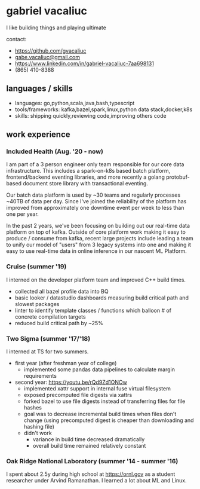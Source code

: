 # gabriel vacaliuc

I like building things and playing ultimate

contact:  
* https://github.com/gvacaliuc
* gabe.vacaliuc@gmail.com
* https://www.linkedin.com/in/gabriel-vacaliuc-7aa698131
* (865) 410-8388

## languages / skills

* languages: go,python,scala,java,bash,typescript
* tools/frameworks: kafka,bazel,spark,linux,python data stack,docker,k8s
* skills: shipping quickly,reviewing code,improving others code

## work experience

### Included Health (Aug. '20 - now)

I am part of a 3 person engineer only team responsible for our core data
infrastructure.  This includes a spark-on-k8s based batch platform,
frontend/backend eventing libraries, and more recently a golang protobuf-based
document store library with transactional eventing.

Our batch data platform is used by ~30 teams and regularly processes ~40TB of
data per day.  Since I've joined the reliability of the platform has improved
from approximately one downtime event per week to less than one per year.

In the past 2 years, we've been focusing on building out our real-time data
platform on top of kafka.  Outside of core platform work making it easy to
produce / consume from kafka, recent large projects include leading a team to
unify our model of "users" from 3 legacy systems into one and making it easy to
use real-time data in online inference in our nascent ML Platform.

### Cruise (summer '19)

I interned on the developer platform team and improved C++ build times.

* collected all bazel profile data into BQ
* basic looker / datastudio dashboards measuring build critical path and slowest packages
* linter to identify template classes / functions which balloon # of concrete compilation targets
* reduced build critical path by ~25%

### Two Sigma (summer '17/'18)

I interned at TS for two summers.

* first year (after freshman year of college)
    * implemented some pandas data pipelines to calculate margin requirements
* second year: https://youtu.be/rQd9Zd1ONOw
    * implemented xattr support in internal fuse virtual filesystem
    * exposed precomputed file digests via xattrs
    * forked bazel to use file digests instead of transferring files for file hashes
    * goal was to decrease incremental build times when files don't change (using precomputed digest is cheaper than downloading and hashing file)
    * didn't work
        * variance in build time decreased dramatically
        * overall build time remained relatively constant

### Oak Ridge National Laboratory (summer '14 - summer '16)

I spent about 2.5y during high school at https://ornl.gov as a student
researcher under Arvind Ramanathan.  I learned a lot about ML and Linux.
